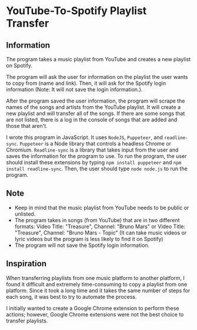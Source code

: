 YouTube-To-Spotify Playlist Transfer
=========

Information
-----
The program takes a music playlist from YouTube and creates a new playlist on Spotify.

The program will ask the user for information on the playlist the user wants to copy from (name and link). Then, it will ask for the Spotify login information (Note: It will not save the login information.).

After the program saved the user information, the program will scrape the names of the songs and artists from the YouTube playlist. It will create a new playlist and will transfer all of the songs.
If there are some songs that are not listed, there is a log in the console of songs that are added and those that aren't.

I wrote this program in JavaScript. It uses `NodeJS`, `Puppeteer`, and `readline-sync`.
`Puppeteer` is a Node library that controls a headless Chrome or Chromium. `Readline-sync` is a library that takes input from the user and saves the information for the program to use.
To run the program, the user should install these extensions by typing `npm install puppeteer` and `npm install readline-sync`.
Then, the user should type `node node.js` to run the program.

Note
-----
- Keep in mind that the music playlist from YouTube needs to be public or unlisted.
- The program takes in songs (from YouTube) that are in two different formats:
    Video Title: "Treasure", Channel: "Bruno Mars" or
    Video Title: "Treasure", Channel: "Bruno Mars - Topic"
    (It can take music videos or lyric videos but the program is less likely to find it on Spotify)
- The program will not save the Spotify login information.

Inspiration
-----
When transferring playlists from one music platform to another platform, I found it difficult and extremely time-consuming to copy a playlist from one platform. Since it took a long time and it takes the same number of steps for each song, it was best to try to automate the process.

I initially wanted to create a Google Chrome extension to perform these actions; however, Google Chrome extensions were not the best choice to transfer playlists. 